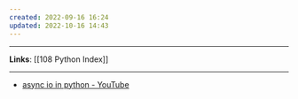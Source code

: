 ```yaml
---
created: 2022-09-16 16:24
updated: 2022-10-16 14:43
---
```

---
**Links**: [[108 Python Index]]

---

- [async io in python - YouTube](https://www.youtube.com/results?search_query=async+io+in+python)